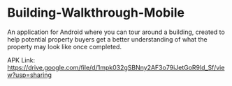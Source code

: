 # Building-Walkthrough-Mobile
An application for Android where you can tour around a building, created to help potential property buyers get a better understanding of what the property may look like once completed.

APK Link: https://drive.google.com/file/d/1mpk032gSBNny2AF3o79iJetGoR9ld_Sf/view?usp=sharing

